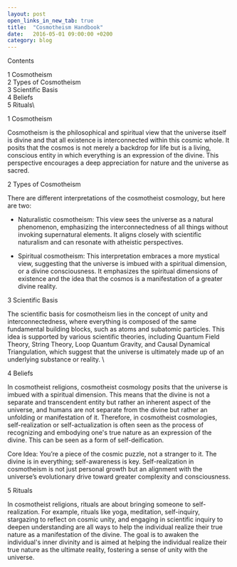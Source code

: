 ```yaml
---
layout: post
open_links_in_new_tab: true
title:  "Cosmotheism Handbook"
date:   2016-05-01 09:00:00 +0200
category: blog
---
```

Contents

1 Cosmotheism\
2 Types of Cosmotheism \
3 Scientific Basis \
4 Beliefs \
5 Rituals\

1 Cosmotheism

Cosmotheism is the philosophical and spiritual view that the universe itself is divine and that all existence is interconnected within this cosmic whole. It posits that the cosmos is not merely a backdrop for life but is a living, conscious entity in which everything is an expression of the divine. This perspective encourages a deep appreciation for nature and the universe as sacred.

2 Types of Cosmotheism

There are different interpretations of the cosmotheist cosmology, but here are two:

-   Naturalistic cosmotheism: This view sees the universe as a natural phenomenon, emphasizing the interconnectedness of all things without invoking supernatural elements. It aligns closely with scientific naturalism and can resonate with atheistic perspectives. 
  
-   Spiritual cosmotheism: This interpretation embraces a more mystical view, suggesting that the universe is imbued with a spiritual dimension, or a divine consciousness. It emphasizes the spiritual dimensions of existence and the idea that the cosmos is a manifestation of a greater divine reality.

3 Scientific Basis

The scientific basis for cosmotheism lies in the concept of unity and interconnectedness, where everything is composed of the same fundamental building blocks, such as atoms and subatomic particles. This idea is supported by various scientific theories, including Quantum Field Theory, String Theory, Loop Quantum Gravity, and Causal Dynamical Triangulation, which suggest that the universe is ultimately made up of an underlying substance or reality. \

4 Beliefs

In cosmotheist religions, cosmotheist cosmology posits that the universe is imbued with a spiritual dimension. This means that the divine is not a separate and transcendent entity but rather an inherent aspect of the universe, and humans are not separate from the divine but rather an unfolding or manifestation of it. Therefore, in cosmotheist cosmologies, self-realization or self-actualization is often seen as the process of recognizing and embodying one's true nature as an expression of the divine. This can be seen as a form of self-deification.

Core Idea: You’re a piece of the cosmic puzzle, not a stranger to it. The divine is in everything; self-awareness is key. Self-realization in cosmotheism is not just personal growth but an alignment with the universe’s evolutionary drive toward greater complexity and consciousness.

5 Rituals

In cosmotheist religions, rituals are about bringing someone to self-realization. For example, rituals like yoga, meditation, self-inquiry, stargazing to reflect on cosmic unity, and engaging in scientific inquiry to deepen understanding are all ways to help the individual realize their true nature as a manifestation of the divine. The goal is to awaken the individual's inner divinity and is aimed at helping the individual realize their true nature as the ultimate reality, fostering a sense of unity with the universe.
